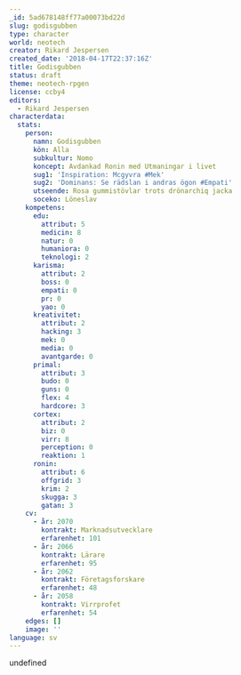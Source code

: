 ```yaml
---
_id: 5ad678148ff77a00073bd22d
slug: godisgubben
type: character
world: neotech
creator: Rikard Jespersen
created_date: '2018-04-17T22:37:16Z'
title: Godisgubben
status: draft
theme: neotech-rpgen
license: ccby4
editors:
  - Rikard Jespersen
characterdata:
  stats:
    person:
      namn: Godisgubben
      kön: Alla
      subkultur: Nomo
      koncept: Avdankad Ronin med Utmaningar i livet
      sug1: 'Inspiration: Mcgyvra #Mek'
      sug2: 'Dominans: Se rädslan i andras ögon #Empati'
      utseende: Rosa gummistövlar trots drönarchiq jacka
      soceko: Löneslav
    kompetens:
      edu:
        attribut: 5
        medicin: 8
        natur: 0
        humaniora: 0
        teknologi: 2
      karisma:
        attribut: 2
        boss: 0
        empati: 0
        pr: 0
        yao: 0
      kreativitet:
        attribut: 2
        hacking: 3
        mek: 0
        media: 0
        avantgarde: 0
      primal:
        attribut: 3
        budo: 0
        guns: 0
        flex: 4
        hardcore: 3
      cortex:
        attribut: 2
        biz: 0
        virr: 8
        perception: 0
        reaktion: 1
      ronin:
        attribut: 6
        offgrid: 3
        krim: 2
        skugga: 3
        gatan: 3
    cv:
      - år: 2070
        kontrakt: Marknadsutvecklare
        erfarenhet: 101
      - år: 2066
        kontrakt: Lärare
        erfarenhet: 95
      - år: 2062
        kontrakt: Företagsforskare
        erfarenhet: 48
      - år: 2058
        kontrakt: Virrprofet
        erfarenhet: 54
    edges: []
    image: ''
language: sv
---
```

undefined
